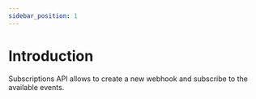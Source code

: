```yaml
---
sidebar_position: 1
---
```


# Introduction

Subscriptions API allows to create a new webhook and subscribe to the available events.
